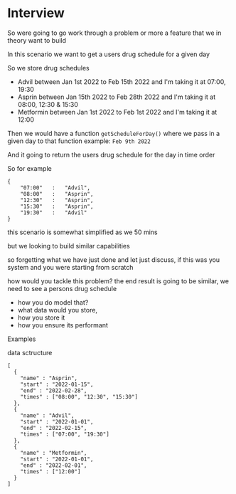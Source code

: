 # Interview


So were going to go work through a problem or more a feature that we in theory  want to build 

In this scenario we want to get a users drug schedule for a given day

So we store drug schedules

- Advil between Jan 1st 2022 to Feb 15th 2022 and I'm taking it at 07:00, 19:30
- Asprin between Jan 15th 2022 to Feb 28th 2022 and I'm taking it at 08:00, 12:30 & 15:30
- Metformin between Jan 1st 2022 to Feb 1st 2022 and I'm taking it at 12:00

Then we would have a function `getScheduleForDay()` where we pass in a given day to that function example: `Feb 9th 2022`

And it going to return the users drug schedule for the day in time order

So for example 
```
{
    "07:00"   :   "Advil",
    "08:00"   :   "Asprin",
    "12:30"   :   "Asprin",
    "15:30"   :   "Asprin",
    "19:30"   :   "Advil"
}
```

this scenario is somewhat simplified as we 50 mins

but we looking to build similar capabilities

so forgetting what we have just done and let just discuss, if this was you system and you were starting from scratch

how would you tackle this problem?
the end result is going to be similar, we need to see a persons drug schedule

- how you do model that?
- what data would you store, 
- how you store it
- how you ensure its performant 


Examples

data sctructure
```
[
  {
	"name" : "Asprin",
	"start" : "2022-01-15",
	"end" : "2022-02-28",
	"times" : ["08:00", "12:30", "15:30"]
  },
  {
	"name" : "Advil",
	"start" : "2022-01-01",
	"end" : "2022-02-15",
	"times" : ["07:00", "19:30"]
  },
  {
	"name" : "Metformin",
	"start" : "2022-01-01",
	"end" : "2022-02-01",
	"times" : ["12:00"]
  }
]
```




